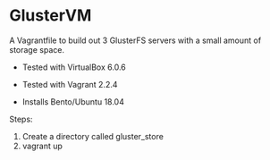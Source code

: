 # GlusterVM

A Vagrantfile to build out 3 GlusterFS servers with
a small amount of storage space.

- Tested with VirtualBox 6.0.6
- Tested with Vagrant 2.2.4

- Installs Bento/Ubuntu 18.04

Steps:
1. Create a directory called gluster_store
3. vagrant up
